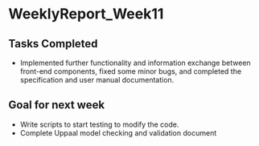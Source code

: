# WeeklyReport_Week11

## Tasks Completed

- Implemented further functionality and information exchange between front-end components, fixed some minor bugs, and completed the specification and user manual documentation.

## Goal for next week

- Write scripts to start testing to modify the code.
- Complete Uppaal model checking and validation document
